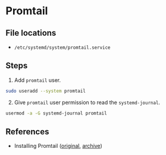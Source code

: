 # Promtail

## File locations
- `/etc/systemd/system/promtail.service`

## Steps
1. Add `promtail` user.

```bash
sudo useradd --system promtail
```
2. Give `promtail` user permission to read the `systemd-journal`.

```bash
usermod -a -G systemd-journal promtail
```

## References
- Installing Promtail ([original](https://sbcode.net/grafana/install-promtail-service/), [archive](https://archive.is/yt33P))

